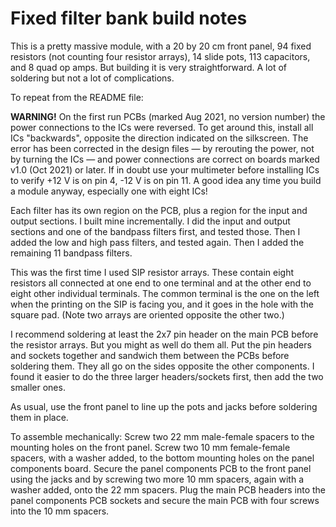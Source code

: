 # Fixed filter bank build notes

This is a pretty massive module, with a 20 by 20 cm front panel, 94 fixed resistors (not counting four resistor arrays), 14 slide pots, 113 capacitors, and 8 quad op amps. But building it is very straightforward. A lot of soldering but not a lot of complications.

To repeat from the README file:

**WARNING!** On the first run PCBs (marked Aug 2021, no version number) the power connections to the ICs were reversed. To get around this, install all ICs "backwards", opposite the direction indicated on the silkscreen. The error has been corrected in the design files — by rerouting the power, not by turning the ICs — and power connections are correct on boards marked v1.0 (Oct 2021) or later. If in doubt use your multimeter before installing ICs to verify +12 V is on pin 4, -12 V is on pin 11. A good idea any time you build a module anyway, especially one with eight ICs!

Each filter has its own region on the PCB, plus a region for the input and output sections. I built mine incrementally. I did the input and output sections and one of the bandpass filters first, and tested those. Then I added the low and high pass filters, and tested again. Then I added the remaining 11 bandpass filters.

This was the first time I used SIP resistor arrays. These contain eight resistors all connected at one end to one terminal and at the other end to eight other individual terminals. The common terminal is the one on the left when the printing on the SIP is facing you, and it goes in the hole with the square pad. (Note two arrays are oriented opposite the other two.)

I recommend soldering at least the 2x7 pin header on the main PCB before the resistor arrays. But you might as well do them all. Put the pin headers and sockets together and sandwich them between the PCBs before soldering them. They all go on the sides opposite the other components. I found it easier to do the three larger headers/sockets first, then add the two smaller ones.

As usual, use the front panel to line up the pots and jacks before soldering them in place.

To assemble mechanically: Screw two 22 mm male-female spacers to the mounting holes on the front panel. Screw two 10 mm female-female spacers, with a washer added, to the bottom mounting holes on the panel components board. Secure the panel components PCB to the front panel using the jacks and by screwing two more 10 mm spacers, again with a washer added, onto the 22 mm spacers. Plug the main PCB headers into the panel components PCB sockets and secure the main PCB with four screws into the 10 mm spacers.
